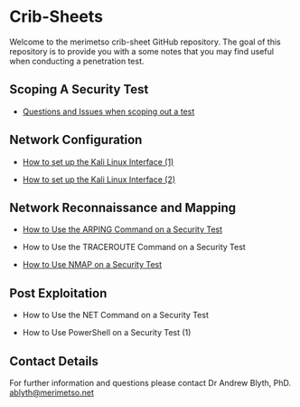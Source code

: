 # Crib-Sheets

Welcome to the merimetso crib-sheet GitHub repository. The goal of this repository is to provide you with a some notes that you may find useful when conducting a penetration test.

## Scoping A Security Test

* [Questions and Issues when scoping out a test](https://github.com/Merimetso-Code/Crib-Sheets/blob/main/Penitration%20Test%20Scoping%20Document%20Crib%20Sheet.pdf)

## Network Configuration

* [How to set up the Kali Linux Interface (1)](https://github.com/Merimetso-Code/Crib-Sheets/blob/main/Kali%20Network%20Configuration%20Crib%20Sheet%201.pdf)

* [How to set up the Kali Linux Interface (2)](https://github.com/Merimetso-Code/Crib-Sheets/blob/main/Kali%20Network%20Configuration%20Crib%20Sheet%202.pdf)

## Network Reconnaissance and Mapping

* [How to Use the ARPING Command on a Security Test](https://github.com/Merimetso-Code/Crib-Sheets/blob/main/The%20ARPing%20Command%20Crib%20Sheet.pdf)

* How to Use the TRACEROUTE Command on a Security Test

* [How to Use NMAP on a Security Test](https://github.com/Merimetso-Code/Crib-Sheets/blob/main/NMAP%20Crib%20Sheet.pdf)

## Post Exploitation

* How to Use the NET Command on a Security Test

* How to Use PowerShell on a Security Test (1)

## Contact Details

For further information and questions please contact Dr Andrew Blyth, PhD. <ablyth@merimetso.net>
